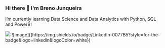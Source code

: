 ### Hi there 👋 I'm  Breno Junqueira

I’m currently learning Data Science and Data Analytics with Python, SQL and PowerBI

<img src="{https://img.shields.io/badge/LinkedIn-0077B5?style=for-the-badge&logo=linkedin&logoColor=white}" />
![image]({https://img.shields.io/badge/LinkedIn-0077B5?style=for-the-badge&logo=linkedin&logoColor=white})
<!--
**brenoaj/brenoaj** is a ✨ _special_ ✨ repository because its `README.md` (this file) appears on your GitHub profile.

Here are some ideas to get you started:

- 🔭 I’m currently working on ...
- 🌱 I’m currently learning ...
- 👯 I’m looking to collaborate on ...
- 🤔 I’m looking for help with ...
- 💬 Ask me about ...
- 📫 How to reach me: ...
- 😄 Pronouns: ...
- ⚡ Fun fact: ...
-->
